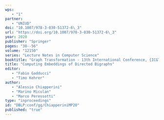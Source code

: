 ```yaml
---
wps: 
   - "1"
partner: 
   - "UNIUD"
doi: "10.1007/978-3-030-51372-6\_3"
url: "https://doi.org/10.1007/978-3-030-51372-6\_3"
year: 2020
publisher: "Springer"
pages: "38--56"
volume: "12150"
series: "Lecture Notes in Computer Science"
booktitle: "Graph Transformation - 13th International Conference, {ICGT} 2020, Held as Part of {STAF} 2020, Bergen, Norway, June 25-26, 2020, Proceedings"
title: "Computing Embeddings of Directed Bigraphs"
editor: 
   - "Fabio Gadducci"
   - "Timo Kehrer"
author: 
   - "Alessio Chiapperini"
   - "Marino Miculan"
   - "Marco Peressotti"
type: "inproceedings"
id: "DBLP:conf/gg/ChiapperiniMP20"
published: "true"
---
```

